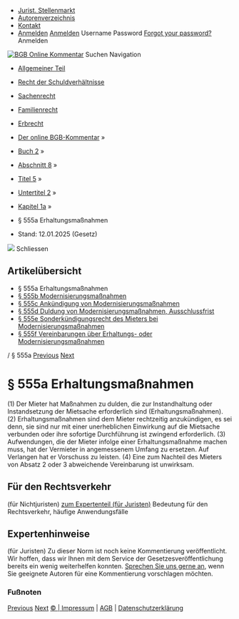   * [Jurist. Stellenmarkt](https://bgb.kommentar.de/Buch-2/Abschnitt-8/Titel-5/Untertitel-2/Kapitel-1a/</job-board> "Jurist. Stellenmarkt")
  * [Autorenverzeichnis](https://bgb.kommentar.de/Buch-2/Abschnitt-8/Titel-5/Untertitel-2/Kapitel-1a/</Autorenverzeichnis> "Autorenverzeichnis")
  * [Kontakt](https://bgb.kommentar.de/Buch-2/Abschnitt-8/Titel-5/Untertitel-2/Kapitel-1a/</Kontakt>)
  * [Anmelden](https://bgb.kommentar.de/Buch-2/Abschnitt-8/Titel-5/Untertitel-2/Kapitel-1a/<#login> "show login form") [Anmelden](https://bgb.kommentar.de/Buch-2/Abschnitt-8/Titel-5/Untertitel-2/Kapitel-1a/<#> "hide login form") Username Password
[Forgot your password?](https://bgb.kommentar.de/Buch-2/Abschnitt-8/Titel-5/Untertitel-2/Kapitel-1a/</user/forgotpassword>) Anmelden 


[![BGB Online Kommentar](https://bgb.kommentar.de/extension/bgb/design/bgb/images/logo.png)](https://bgb.kommentar.de/Buch-2/Abschnitt-8/Titel-5/Untertitel-2/Kapitel-1a/</> "BGB Online Kommentar")
Suchen
Navigation
  * [Allgemeiner Teil](https://bgb.kommentar.de/Buch-2/Abschnitt-8/Titel-5/Untertitel-2/Kapitel-1a/</Buch-1>)
  * [Recht der Schuldverhältnisse](https://bgb.kommentar.de/Buch-2/Abschnitt-8/Titel-5/Untertitel-2/Kapitel-1a/</Buch-2>)
  * [Sachenrecht](https://bgb.kommentar.de/Buch-2/Abschnitt-8/Titel-5/Untertitel-2/Kapitel-1a/</Buch-3>)
  * [Familienrecht](https://bgb.kommentar.de/Buch-2/Abschnitt-8/Titel-5/Untertitel-2/Kapitel-1a/</Buch-4>)
  * [Erbrecht](https://bgb.kommentar.de/Buch-2/Abschnitt-8/Titel-5/Untertitel-2/Kapitel-1a/</Buch-5>)


  * [Der online BGB-Kommentar](https://bgb.kommentar.de/Buch-2/Abschnitt-8/Titel-5/Untertitel-2/Kapitel-1a/</>) »
  * [Buch 2](https://bgb.kommentar.de/Buch-2/Abschnitt-8/Titel-5/Untertitel-2/Kapitel-1a/</Buch-2>) »
  * [Abschnitt 8](https://bgb.kommentar.de/Buch-2/Abschnitt-8/Titel-5/Untertitel-2/Kapitel-1a/</Buch-2/Abschnitt-8>) »
  * [Titel 5](https://bgb.kommentar.de/Buch-2/Abschnitt-8/Titel-5/Untertitel-2/Kapitel-1a/</Buch-2/Abschnitt-8/Titel-5>) »
  * [Untertitel 2](https://bgb.kommentar.de/Buch-2/Abschnitt-8/Titel-5/Untertitel-2/Kapitel-1a/</Buch-2/Abschnitt-8/Titel-5/Untertitel-2>) »
  * [Kapitel 1a](https://bgb.kommentar.de/Buch-2/Abschnitt-8/Titel-5/Untertitel-2/Kapitel-1a/</Buch-2/Abschnitt-8/Titel-5/Untertitel-2/Kapitel-1a>) »
  * § 555a Erhaltungsmaßnahmen 
  * Stand: 12.01.2025 (Gesetz) 


![](https://vg01.met.vgwort.de/na/1c9909529ead4f509072c06d9081a7d5)
Schliessen 
## Artikelübersicht
  * § 555a Erhaltungsmaßnahmen 
  * [ § 555b Modernisierungsmaßnahmen ](https://bgb.kommentar.de/Buch-2/Abschnitt-8/Titel-5/Untertitel-2/Kapitel-1a/</Buch-2/Abschnitt-8/Titel-5/Untertitel-2/Kapitel-1a/Modernisierungsmassnahmen>)
  * [ § 555c Ankündigung von Modernisierungsmaßnahmen ](https://bgb.kommentar.de/Buch-2/Abschnitt-8/Titel-5/Untertitel-2/Kapitel-1a/</Buch-2/Abschnitt-8/Titel-5/Untertitel-2/Kapitel-1a/Ankuendigung-von-Modernisierungsmassnahmen>)
  * [ § 555d Duldung von Modernisierungsmaßnahmen, Ausschlussfrist ](https://bgb.kommentar.de/Buch-2/Abschnitt-8/Titel-5/Untertitel-2/Kapitel-1a/</Buch-2/Abschnitt-8/Titel-5/Untertitel-2/Kapitel-1a/Duldung-von-Modernisierungsmassnahmen-Ausschlussfrist>)
  * [ § 555e Sonderkündigungsrecht des Mieters bei Modernisierungsmaßnahmen ](https://bgb.kommentar.de/Buch-2/Abschnitt-8/Titel-5/Untertitel-2/Kapitel-1a/</Buch-2/Abschnitt-8/Titel-5/Untertitel-2/Kapitel-1a/Sonderkuendigungsrecht-des-Mieters-bei-Modernisierungsmassnahmen>)
  * [ § 555f Vereinbarungen über Erhaltungs- oder Modernisierungsmaßnahmen ](https://bgb.kommentar.de/Buch-2/Abschnitt-8/Titel-5/Untertitel-2/Kapitel-1a/</Buch-2/Abschnitt-8/Titel-5/Untertitel-2/Kapitel-1a/Vereinbarungen-ueber-Erhaltungs-oder-Modernisierungsmassnahmen>)


/ § 555a 
[Previous](https://bgb.kommentar.de/Buch-2/Abschnitt-8/Titel-5/Untertitel-2/Kapitel-1a/</Buch-2/Abschnitt-8/Titel-5/Untertitel-2/Kapitel-1/Unwirksamkeit-einer-Vertragsstrafe> "§ 555 Unwirksamkeit einer Vertragsstrafe") [Next](https://bgb.kommentar.de/Buch-2/Abschnitt-8/Titel-5/Untertitel-2/Kapitel-1a/</Buch-2/Abschnitt-8/Titel-5/Untertitel-2/Kapitel-1a/Modernisierungsmassnahmen> "§ 555b Modernisierungsmaßnahmen")
# § 555a Erhaltungsmaßnahmen
(1) Der Mieter hat Maßnahmen zu dulden, die zur Instandhaltung oder Instandsetzung der Mietsache erforderlich sind (Erhaltungsmaßnahmen).
(2) Erhaltungsmaßnahmen sind dem Mieter rechtzeitig anzukündigen, es sei denn, sie sind nur mit einer unerheblichen Einwirkung auf die Mietsache verbunden oder ihre sofortige Durchführung ist zwingend erforderlich.
(3) Aufwendungen, die der Mieter infolge einer Erhaltungsmaßnahme machen muss, hat der Vermieter in angemessenem Umfang zu ersetzen. Auf Verlangen hat er Vorschuss zu leisten.
(4) Eine zum Nachteil des Mieters von Absatz 2 oder 3 abweichende Vereinbarung ist unwirksam.
## Für den Rechtsverkehr 
(für Nichtjuristen)
[zum Expertenteil (für Juristen)](https://bgb.kommentar.de/Buch-2/Abschnitt-8/Titel-5/Untertitel-2/Kapitel-1a/<#expertenhinweise>)
Bedeutung für den Rechtsverkehr, häufige Anwendungsfälle
## Expertenhinweise
(für Juristen)
Zu dieser Norm ist noch keine Kommentierung veröffentlicht. Wir hoffen, dass wir Ihnen mit dem Service der Gesetzesveröffentlichung bereits ein wenig weiterhelfen konnten. [Sprechen Sie uns gerne an](https://bgb.kommentar.de/Buch-2/Abschnitt-8/Titel-5/Untertitel-2/Kapitel-1a/</Kontakt>), wenn Sie geeignete Autoren für eine Kommentierung vorschlagen möchten. 
### Fußnoten
[Previous](https://bgb.kommentar.de/Buch-2/Abschnitt-8/Titel-5/Untertitel-2/Kapitel-1a/</Buch-2/Abschnitt-8/Titel-5/Untertitel-2/Kapitel-1/Unwirksamkeit-einer-Vertragsstrafe> "§ 555 Unwirksamkeit einer Vertragsstrafe") [Next](https://bgb.kommentar.de/Buch-2/Abschnitt-8/Titel-5/Untertitel-2/Kapitel-1a/</Buch-2/Abschnitt-8/Titel-5/Untertitel-2/Kapitel-1a/Modernisierungsmassnahmen> "§ 555b Modernisierungsmaßnahmen")
[© | Impressum](https://bgb.kommentar.de/Buch-2/Abschnitt-8/Titel-5/Untertitel-2/Kapitel-1a/</Kontakt>) | [AGB](https://bgb.kommentar.de/Buch-2/Abschnitt-8/Titel-5/Untertitel-2/Kapitel-1a/</AGB>) | [Datenschutzerklärung](https://bgb.kommentar.de/Buch-2/Abschnitt-8/Titel-5/Untertitel-2/Kapitel-1a/</Datenschutzerklaerung-fuer-Leser>)
